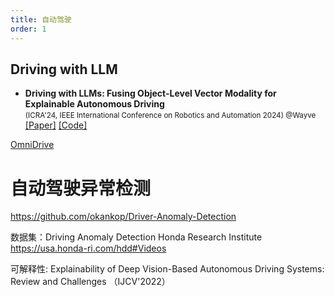 ```yaml
---
title: 自动驾驶
order: 1
---
```

<!-- markdownlint-disable MD033 -->

## Driving with LLM

- **Driving with LLMs: Fusing Object-Level Vector Modality for Explainable Autonomous Driving**  <br>
  <small> (ICRA'24, IEEE International Conference on Robotics and Automation 2024) @Wayve </small>  
  [[Paper]](https://arxiv.org/abs/2312.12345)  [[Code]](https://github.com/wayveai/Driving-with-LLMs)

[OmniDrive](https://github.com/NVlabs/OmniDrive)


# 自动驾驶异常检测

<https://github.com/okankop/Driver-Anomaly-Detection>

数据集：Driving Anomaly Detection Honda Research Institute
<https://usa.honda-ri.com/hdd#Videos>

可解释性: Explainability of Deep Vision-Based Autonomous Driving Systems:
Review and Challenges （IJCV'2022）